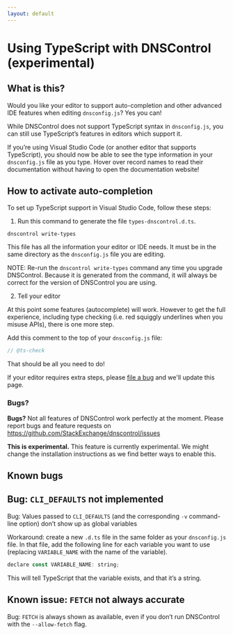 ```yaml
---
layout: default
---
```


# Using TypeScript with DNSControl (experimental)

## What is this?

Would you like your editor to support auto-completion and other advanced IDE
features when editing `dnsconfig.js`? Yes you can!

While DNSControl does not support TypeScript syntax in `dnsconfig.js`, you can
still use TypeScript’s features in editors which support it.

If you’re using Visual Studio Code (or another editor that supports TypeScript), you
should now be able to see the type information in your `dnsconfig.js` file as
you type. Hover over record names to read their documentation without having to
open the documentation website!

## How to activate auto-completion

To set up TypeScript support in Visual Studio Code, follow these steps:

1. Run this command to generate the file `types-dnscontrol.d.ts`.

```shell
dnscontrol write-types
```

This file has all the information your editor or IDE needs.  It must be in the same directory as the `dnsconfig.js` file you are editing.

NOTE: Re-run the `dnscontrol write-types` command any time you upgrade
DNSControl. Because it is generated from the command, it will always be correct
for the version of DNSControl you are using.

2. Tell your editor

At this point some features (autocomplete) will work. However to get the full experience, including
type checking (i.e. red squiggly underlines when you misuse APIs), there is one more step.

Add this comment to the top of your `dnsconfig.js` file:

```javascript
// @ts-check
```

That should be all you need to do!

If your editor requires extra steps, please [file a bug](https://github.com/StackExchange/dnscontrol/issues) and we'll update this page.

### Bugs?

**Bugs?**  Not all features of DNSControl work perfectly at the moment. Please report bugs and feature requests on https://github.com/StackExchange/dnscontrol/issues

**This is experimental.** This feature is currently experimental. We might change the installation instructions as we find better ways to enable this.

## Known bugs

## Bug: `CLI_DEFAULTS` not implemented

Bug: Values passed to `CLI_DEFAULTS` (and the corresponding `-v` command-line option) don’t show up as global variables

Workaround: create a new `.d.ts` file in the same folder as your `dnsconfig.js` file. In that file, add the following line for each variable you want to use (replacing `VARIABLE_NAME` with the name of the variable).

```javascript
declare const VARIABLE_NAME: string;
```

This will tell TypeScript that the variable exists, and that it’s a string.

## Known issue: `FETCH` not always accurate

Bug: `FETCH` is always shown as available, even if you don’t run DNSControl with the `--allow-fetch` flag.

